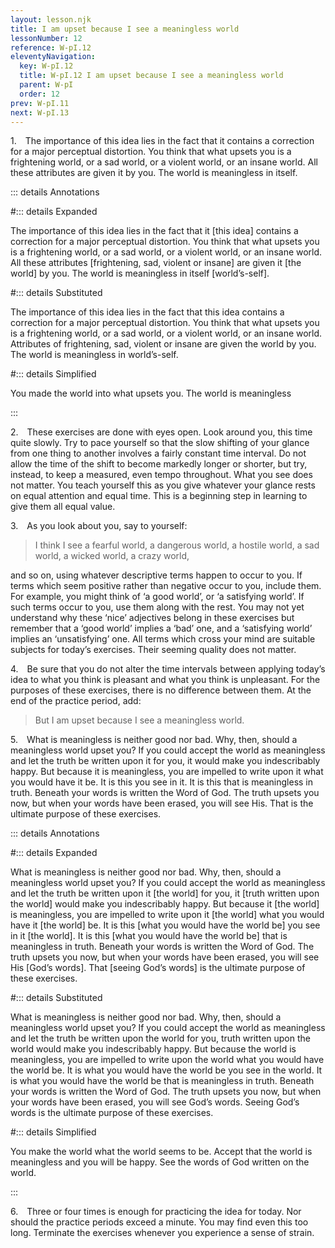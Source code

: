 ```yaml
---
layout: lesson.njk
title: I am upset because I see a meaningless world
lessonNumber: 12
reference: W-pI.12
eleventyNavigation:
  key: W-pI.12
  title: W-pI.12 I am upset because I see a meaningless world
  parent: W-pI
  order: 12
prev: W-pI.11
next: W-pI.13
---
```


1. The importance of this idea lies in the fact that it contains a correction for a major perceptual distortion. 
You think that what upsets you is a frightening world, or a sad world, or a violent world, or an insane world. 
All these attributes are given it by you. 
The world is meaningless in itself.

::: details Annotations

#::: details Expanded

The importance of this idea lies in the fact that it [this idea] contains a correction for a major perceptual distortion. 
You think that what upsets you is a frightening world, or a sad world, or a violent world, or an insane world. 
All these attributes [frightening, sad, violent or insane] are given it [the world] by you. 
The world is meaningless in itself [world’s-self].

#::: details Substituted

The importance of this idea lies in the fact that this idea contains a correction for a major perceptual distortion. 
You think that what upsets you is a frightening world, or a sad world, or a violent world, or an insane world. 
Attributes of frightening, sad, violent or insane are given the world by you. 
The world is meaningless in world’s-self.

#::: details Simplified

You made the world into what upsets you. 
The world is meaningless

:::

2. These exercises are done with eyes open. 
Look around you, this time quite slowly. 
Try to pace yourself so that the slow shifting of your glance from one thing to another involves a fairly constant time interval. 
Do not allow the time of the shift to become markedly longer or shorter, but try, instead, to keep a measured, even tempo throughout. 
What you see does not matter. 
You teach yourself this as you give whatever your glance rests on equal attention and equal time. 
This is a beginning step in learning to give them all equal value.

3. As you look about you, say to yourself:

>I think I see a fearful world, a dangerous world, a hostile world, a sad world, a wicked world, a crazy world,

and so on, using whatever descriptive terms happen to occur to you. 
If terms which seem positive rather than negative occur to you, include them. 
For example, you might think of ‘a good world’, or ‘a satisfying world’. 
If such terms occur to you, use them along with the rest. 
You may not yet understand why these ‘nice’ adjectives belong in these exercises but remember that a ‘good world’ implies a ‘bad’ one, and a ‘satisfying world’ implies an ‘unsatisfying’ one. 
All terms which cross your mind are suitable subjects for today’s exercises. 
Their seeming quality does not matter.

4. Be sure that you do not alter the time intervals between applying today’s idea to what you think is pleasant and what you think is unpleasant. 
For the purposes of these exercises, there is no difference between them. 
At the end of the practice period, add:

>But I am upset because I see a meaningless world.

5. What is meaningless is neither good nor bad. 
Why, then, should a meaningless world upset you? 
If you could accept the world as meaningless and let the truth be written upon it for you, it would make you indescribably happy. 
But because it is meaningless, you are impelled to write upon it what you would have it be. 
It is this you see in it. 
It is this that is meaningless in truth. 
Beneath your words is written the Word of God. 
The truth upsets you now, but when your words have been erased, you will see His. 
That is the ultimate purpose of these exercises.

::: details Annotations

#::: details Expanded

What is meaningless is neither good nor bad. 
Why, then, should a meaningless world upset you? 
If you could accept the world as meaningless and let the truth be written upon it [the world] for you, it [truth written upon the world] would make you indescribably happy. 
But because it [the world] is meaningless, you are impelled to write upon it [the world] what you would have it [the world] be. 
It is this [what you would have the world be] you see in it [the world]. 
It is this [what you would have the world be] that is meaningless in truth. 
Beneath your words is written the Word of God. 
The truth upsets you now, but when your words have been erased, you will see His [God’s words]. 
That [seeing God’s words] is the ultimate purpose of these exercises.

#::: details Substituted

What is meaningless is neither good nor bad. 
Why, then, should a meaningless world upset you? 
If you could accept the world as meaningless and let the truth be written upon the world for you, truth written upon the world would make you indescribably happy. 
But because the world is meaningless, you are impelled to write upon the world what you would have the world be. 
It is what you would have the world be you see in the world. 
It is what you would have the world be that is meaningless in truth. 
Beneath your words is written the Word of God. 
The truth upsets you now, but when your words have been erased, you will see God’s words. 
Seeing God’s words is the ultimate purpose of these exercises.

#::: details Simplified

You make the world what the world seems to be. 
Accept that the world is meaningless and you will be happy. 
See the words of God written on the world.

:::

6. Three or four times is enough for practicing the idea for today. 
Nor should the practice periods exceed a minute. 
You may find even this too long. 
Terminate the exercises whenever you experience a sense of strain.
